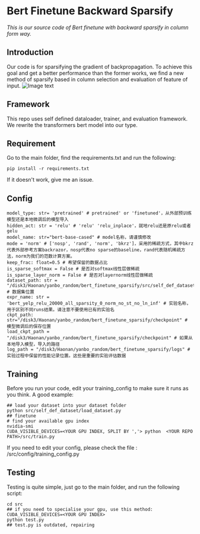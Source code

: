 # Bert Finetune Backward Sparsify
*This is our source code of Bert finetune with backward sparsify in column form way.*
## Introduction
Our code is for sparsifying the gradient of backpropagation. To achieve this goal and get a better performance than the former works, we find a new method of sparsify based in column selection and evaluation of feature of input.
![Image text](https://github.com/jybxie123/bert_finetune_sparsify/master/images/sparsify.png)


## Framework
This repo uses self defined dataloader, trainer, and evaluation framework.
We rewrite the transformers bert model into our type.

## Requirement
Go to the main folder, find the requirements.txt and run the following:
```
pip install -r requirements.txt
```
If it doesn't work, give me an issue.

## Config
```
model_type: str= 'pretrained' # pretrained' or 'finetuned'，从外部预训练模型还是本地微调后的模型导入
hidden_act: str = 'relu' # 'relu' 'relu_inplace'，就地relu还是原relu或者gelu
model_name: str="bert-base-cased" # model名称，请谨慎修改
mode = 'norm' # ['nosp', 'rand', 'norm', 'bkrz']，采用的稀疏方式，其中bkrz代表外部参考方案backrazor，nosp代表no sparse的baseline，rand代表随机稀疏方法，norm为我们的范数计算方案。
keep_frac: float=0.5 # 希望保留的数据占比
is_sparse_softmax = False # 是否对softmax线性层做稀疏
is_sparse_layer_norm = False # 是否对layernorm线性层做稀疏
dataset_path: str = "/disk3/Haonan/yanbo_random/bert_finetune_sparsify/src/self_def_datasets" # 数据集位置 
expr_name: str = 'bert_yelp_relu_20000_all_sparsity_0_norm_no_st_no_ln_inf' # 实验名称，用于区别不同runs结果。请注意不要使用已有的实验名
ckpt_path: str="/disk3/Haonan/yanbo_random/bert_finetune_sparsify/checkpoint" # 模型微调后的保存位置
load_ckpt_path = "/disk3/Haonan/yanbo_random/bert_finetune_sparsify/checkpoint" # 如果从本地导入模型，导入的路径 
log_path = "/disk3/Haonan/yanbo_random/bert_finetune_sparsify/logs" # 实验过程中保留的性能记录位置。这些是重要的实验评估数据
```

## Training
Before you run your code, edit your training_config to make sure it runs as you think.
A good example:
```
## load your dataset into your dataset folder
python src/self_def_dataset/load_dataset.py
## finetune
# find your available gpu index
nvidia-smi
CUDA_VISIBLE_DEVICES=<YOUR GPU INDEX, SPLIT BY ','> python  <YOUR REPO PATH>/src/train.py
```
If you need to edit your config, please check the file : <YOUR REPO PATH>/src/config/training_config.py 


##  Testing
Testing is quite simple, just go to the main folder, and run the following script:
```
cd src
## if you need to specialise your gpu, use this method: CUDA_VISIBLE_DEVICES=<YOUR GPU INDEX>
python test.py
## test.py is outdated, repairing
```



